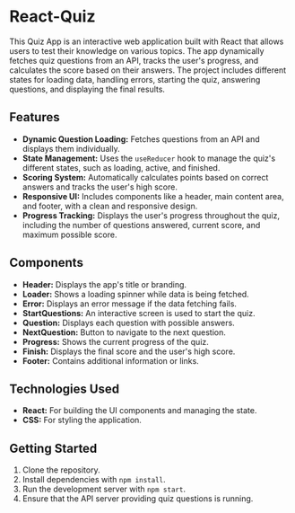 # React-Quiz

This Quiz App is an interactive web application built with React that allows users to test their knowledge on various topics. The app dynamically fetches quiz questions from an API, tracks the user's progress, and calculates the score based on their answers. The project includes different states for loading data, handling errors, starting the quiz, answering questions, and displaying the final results.

## Features
- **Dynamic Question Loading:** Fetches questions from an API and displays them individually.
- **State Management:** Uses the `useReducer` hook to manage the quiz's different states, such as loading, active, and finished.
- **Scoring System:** Automatically calculates points based on correct answers and tracks the user's high score.
- **Responsive UI:** Includes components like a header, main content area, and footer, with a clean and responsive design.
- **Progress Tracking:** Displays the user's progress throughout the quiz, including the number of questions answered, current score, and maximum possible score.

## Components
- **Header:** Displays the app's title or branding.
- **Loader:** Shows a loading spinner while data is being fetched.
- **Error:** Displays an error message if the data fetching fails.
- **StartQuestions:** An interactive screen is used to start the quiz.
- **Question:** Displays each question with possible answers.
- **NextQuestion:** Button to navigate to the next question.
- **Progress:** Shows the current progress of the quiz.
- **Finish:** Displays the final score and the user's high score.
- **Footer:** Contains additional information or links.

## Technologies Used
- **React:** For building the UI components and managing the state.
- **CSS:** For styling the application.

## Getting Started
1. Clone the repository.
2. Install dependencies with `npm install`.
3. Run the development server with `npm start`.
4. Ensure that the API server providing quiz questions is running.
